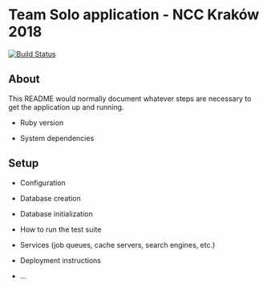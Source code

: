 # Team Solo application - NCC Kraków 2018

[![Build Status](https://travis-ci.org/netguru-code-college/krk-18-solo.svg?branch=master)](https://travis-ci.org/netguru-code-college/krk-18-solo)

## About

This README would normally document whatever steps are necessary to get the
application up and running.

* Ruby version

* System dependencies

## Setup

* Configuration

* Database creation

* Database initialization

* How to run the test suite

* Services (job queues, cache servers, search engines, etc.)

* Deployment instructions

* ...
